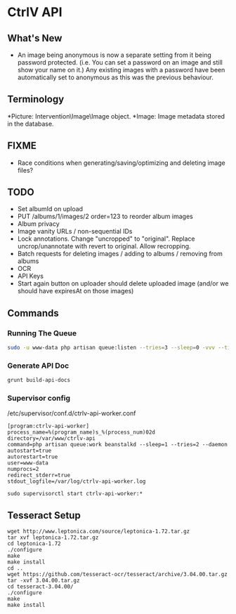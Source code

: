 # CtrlV API

## What's New
* An image being anonymous is now a separate setting from it being password protected. (i.e. You can set a password on an image and still show your name on it.) Any existing images with a password have been automatically set to anonymous as this was the previous behaviour.

## Terminology
*Picture: Intervention\Image\Image object.
*Image: Image metadata stored in the database.

## FIXME
* Race conditions when generating/saving/optimizing and deleting image files?

## TODO
* Set albumId on upload
* PUT /albums/1/images/2 order=123 to reorder album images
* Album privacy
* Image vanity URLs / non-sequential IDs
* Lock annotations. Change "uncropped" to "original". Replace uncrop/unannotate with revert to original. Allow recropping.
* Batch requests for deleting images / adding to albums / removing from albums
* OCR
* API Keys
* Start again button on uploader should delete uploaded image (and/or we should have expiresAt on those images)

## Commands

### Running The Queue
```bash
sudo -u www-data php artisan queue:listen --tries=3 --sleep=0 -vvv --timeout=600
```

### Generate API Doc
```bash
grunt build-api-docs
```

### Supervisor config

/etc/supervisor/conf.d/ctrlv-api-worker.conf
```
[program:ctrlv-api-worker]
process_name=%(program_name)s_%(process_num)02d
directory=/var/www/ctrlv-api
command=php artisan queue:work beanstalkd --sleep=1 --tries=2 --daemon
autostart=true
autorestart=true
user=www-data
numprocs=2
redirect_stderr=true
stdout_logfile=/var/log/ctrlv-api-worker.log
```

```
sudo supervisorctl start ctrlv-api-worker:*
```


## Tesseract Setup
```
wget http://www.leptonica.com/source/leptonica-1.72.tar.gz
tar xvf leptonica-1.72.tar.gz
cd leptonica-1.72
./configure
make
make install
cd ..
wget https://github.com/tesseract-ocr/tesseract/archive/3.04.00.tar.gz
tar -xvf 3.04.00.tar.gz
cd tesseract-3.04.00/
./configure
make
make install
